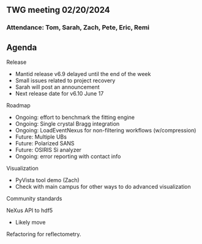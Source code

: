 ## TWG meeting 02/20/2024

### Attendance: Tom, Sarah, Zach, Pete, Eric, Remi

## Agenda
Release
- Mantid release v6.9 delayed until the end of the week
- Small issues related to project recovery
- Sarah will post an announcement
- Next release date for v6.10 June 17
  
Roadmap
- Ongoing: effort to benchmark the fitting engine
- Ongoing: Single crystal Bragg integration
- Ongoing: LoadEventNexus for non-filtering workflows (w/compression)
- Future: Multiple UBs
- Future: Polarized SANS
- Future: OSIRIS Si analyzer
- Ongoing: error reporting with contact info
  
Visualization
- PyVista tool demo (Zach)
- Check with main campus for other ways to do advanced visualization
  
Community standards

NeXus API to hdf5
- Likely move

Refactoring for reflectometry.
